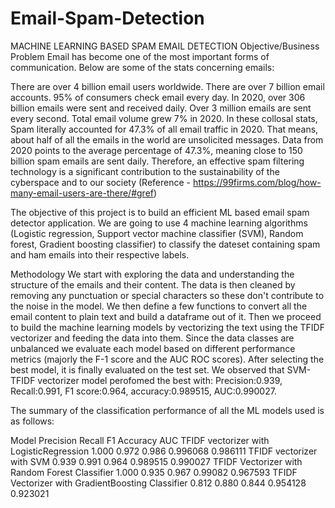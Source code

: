 # Email-Spam-Detection

MACHINE LEARNING BASED SPAM EMAIL DETECTION
Objective/Business Problem
Email has become one of the most important forms of communication. Below are some of the stats concerning emails:

There are over 4 billion email users worldwide.
There are over 7 billion email accounts.
95% of consumers check email every day.
In 2020, over 306 billion emails were sent and received daily.
Over 3 million emails are sent every second.
Total email volume grew 7% in 2020.
In these collosal stats, Spam literally accounted for 47.3% of all email traffic in 2020. That means, about half of all the emails in the world are unsolicited messages. Data from 2020 points to the average percentage of 47.3%, meaning close to 150 billion spam emails are sent daily. Therefore, an effective spam filtering technology is a significant contribution to the sustainability of the cyberspace and to our society (Reference - https://99firms.com/blog/how-many-email-users-are-there/#gref)

The objective of this project is to build an efficient ML based email spam detector application. We are going to use 4 machine learning algorithms (Logistic regression, Support vector machine classifier (SVM), Random forest, Gradient boosting classifier) to classify the dateset containing spam and ham emails into their respective labels.

Methodology
We start with exploring the data and understanding the structure of the emails and their content.
The data is then cleaned by removing any punctuation or special characters so these don't contribute to the noise in the model.
We then define a few functions to convert all the email content to plain text and build a dataframe out of it.
Then we proceed to build the machine learning models by vectorizing the text using the TFIDF vectorizer and feeding the data into them.
Since the data classes are unbalanced we evaluate each model based on different performance metrics (majorly the F-1 score and the AUC ROC scores). After selecting the best model, it is finally evaluated on the test set.
We observed that SVM-TFIDF vectorizer model perofomed the best with: Precision:0.939, Recall:0.991, F1 score:0.964, accuracy:0.989515, AUC:0.990027.

The summary of the classification performance of all the ML models used is as follows:

Model	Precision	Recall	F1	Accuracy	AUC
TFIDF vectorizer with LogisticRegression	1.000	0.972	0.986	0.996068	0.986111
TFIDF vectorizer with SVM	0.939	0.991	0.964	0.989515	0.990027
TFIDF Vectorizer with Random Forest Classifier	1.000	0.935	0.967	0.99082	0.967593
TFIDF Vectorizer with GradientBoosting Classifier	0.812	0.880	0.844	0.954128	0.923021
